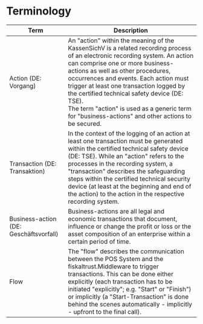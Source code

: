 # Terminology

| Term | Description |
|---|---|
| Action (DE: Vorgang) | An "action" within the meaning of the KassenSichV is a related recording process of an electronic recording system. An action can comprise one or more business-actions as well as other procedures, occurrences and events. Each action must trigger at least one transaction logged by the certified technical safety device (DE: TSE).<br />The term "action" is used as a generic term for "business-actions" and other actions to be secured. |
| Transaction (DE: Transaktion) | In the context of the logging of an action at least one transaction must be generated within the certified technical safety device (DE: TSE). While an "action" refers to the processes in the recording system, a "transaction" describes the safeguarding steps within the certified technical security device (at least at the beginning and end of the action) to the action in the respective recording system. |
| Business-action (DE: Geschäftsvorfall) | Business-actions are all legal and economic transactions that document, influence or change the profit or loss or the asset composition of an enterprise within a certain period of time. |
| Flow | The "flow" describes the communication between the POS System and the fiskaltrust.Middleware to trigger transactions. This can be done either explicitly (each transaction has to be initiated "explicitly"; e.g. "Start" or "Finish") or implicitly (a "Start-Transaction" is done behind the scenes automatically - implicitly - upfront to the final call). |

